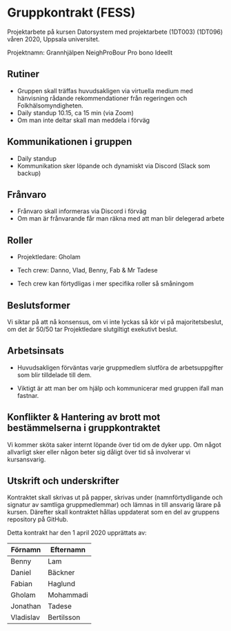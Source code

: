 # Gruppkontrakt (FESS)

Projektarbete på kursen Datorsystem med projektarbete (1DT003) 
(1DT096) våren 2020, Uppsala universitet.

Projektnamn: Grannhjälpen
NeighProBour Pro bono
Ideellt

## Rutiner

- Gruppen skall träffas huvudsakligen via virtuella medium med hänvisning rådande rekommendationer från regeringen och Folkhälsomyndigheten.  
- Daily standup 10.15, ca 15 min (via Zoom)
- Om man inte deltar skall man meddela i förväg

## Kommunikationen i gruppen

- Daily standup
- Kommunikation sker löpande och dynamiskt via Discord (Slack som backup)

## Frånvaro

- Frånvaro skall informeras via Discord i förväg
- Om man är frånvarande får man räkna med att man blir delegerad arbete

## Roller

- Projektledare: Gholam
- Tech crew: Danno, Vlad, Benny, Fab & Mr Tadese

- Tech crew kan förtydligas i mer specifika roller så småningom

## Beslutsformer

Vi siktar på att nå konsensus, om vi inte lyckas så kör vi på majoritetsbeslut, om det är 50/50 tar Projektledare slutgiltigt exekutivt beslut. 

## Arbetsinsats

- Huvudsakligen förväntas varje gruppmedlem slutföra de arbetsuppgifter som blir tilldelade till dem. 

- Viktigt är att man ber om hjälp och kommunicerar med gruppen ifall man fastnar.

## Konflikter & Hantering av brott mot bestämmelserna i gruppkontraktet

Vi kommer sköta saker internt löpande över tid om de dyker upp. Om något allvarligt sker eller någon beter sig dåligt över tid så involverar vi kursansvarig.

## Utskrift och underskrifter

Kontraktet skall skrivas ut på papper, skrivas under (namnförtydligande och
signatur av samtliga gruppmedlemmar) och lämnas in till ansvarig lärare på
kursen. Därefter skall kontraktet hållas uppdaterat som en del av gruppens
repository på GitHub.

Detta kontrakt har den 1 april 2020 upprättats av:

Förnamn   | Efternamn  | 
----------|------------|
Benny     | Lam        |
Daniel    | Bäckner    |
Fabian    | Haglund    |
Gholam    | Mohammadi  |
Jonathan  | Tadese     |
Vladislav | Bertilsson | 
